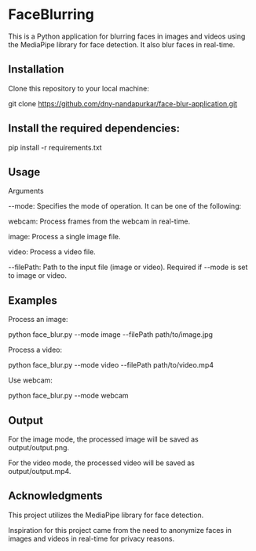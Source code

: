 # FaceBlurring


This is a Python application for blurring faces in images and videos using the MediaPipe library for face detection. It also blur faces in real-time.

## Installation
Clone this repository to your local machine:

git clone https://github.com/dny-nandapurkar/face-blur-application.git


## Install the required dependencies:

pip install -r requirements.txt


## Usage

Arguments

--mode: Specifies the mode of operation. It can be one of the following:

 webcam: Process frames from the webcam in real-time.
 
 image: Process a single image file.
 
 video: Process a video file.
 
--filePath: Path to the input file (image or video). Required if --mode is set to image or video.


## Examples

Process an image:

python face_blur.py --mode image --filePath path/to/image.jpg


Process a video:

python face_blur.py --mode video --filePath path/to/video.mp4


Use webcam:

python face_blur.py --mode webcam


## Output

For the image mode, the processed image will be saved as output/output.png.

For the video mode, the processed video will be saved as output/output.mp4.


## Acknowledgments

This project utilizes the MediaPipe library for face detection.

Inspiration for this project came from the need to anonymize faces in images and videos in real-time for privacy reasons.
